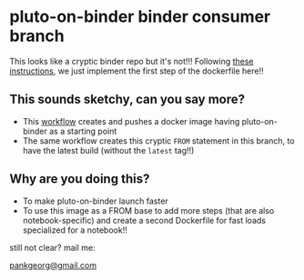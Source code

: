 # pluto-on-binder binder consumer branch

This looks like a cryptic binder repo but it's not!!!
Following [these instructions](https://discourse.jupyter.org/t/how-to-reduce-mybinder-org-repository-startup-time/4956), we just implement the first step of the dockerfile here!!

## This sounds sketchy, can you say more?

- This [workflow](https://github.com/pankgeorg/pluto-on-binder/blob/static-to-live-3-binder/.github/workflows/workflow.yaml) creates and pushes a docker image having pluto-on-binder as a starting point
- The same workflow creates this cryptic `FROM` statement in this branch, to have the latest build (without the `latest` tag!!)

## Why are you doing this?

- To make pluto-on-binder launch faster
- To use this image as a FROM base to add more steps (that are also notebook-specific) and create a second Dockerfile for fast loads specialized for a notebook!!


still not clear? mail me:

pankgeorg@gmail.com
